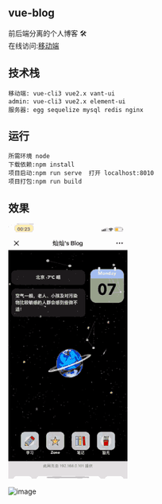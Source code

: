 ## vue-blog

前后端分离的个人博客 🛠️  
在线访问:[移动端](http://119.29.165.40)

## 技术栈

```
移动端: vue-cli3 vue2.x vant-ui
admin: vue-cli3 vue2.x element-ui
服务器: egg sequelize mysql redis nginx
```

## 运行

```
所需环境 node
下载依赖:npm install
项目启动:npm run serve  打开 localhost:8010
项目打包:npm run build
```

## 效果

![image](https://github.com/z253573760/vue-blog/blob/master/src/assets/image/blog.gif?raw=true)

![image](https://github.com/z253573760/vue-blog/blob/master/src/assets/image/admin.png?raw=true)
